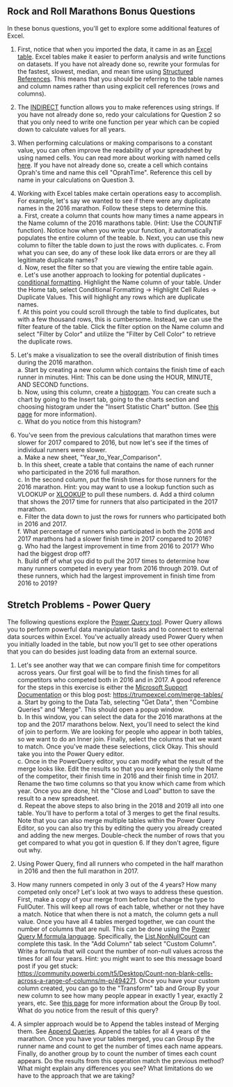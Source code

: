 ## Rock and Roll Marathons Bonus Questions

In these bonus questions, you'll get to explore some additional features of Excel.

1. First, notice that when you imported the data, it came in as an [Excel table](https://support.microsoft.com/en-us/office/create-and-format-tables-e81aa349-b006-4f8a-9806-5af9df0ac664). Excel tables make it easier to perform analysis and write functions on datasets. If you have not already done so, rewrite your formulas for the fastest, slowest, median, and mean time using [Structured References](https://support.microsoft.com/en-us/office/using-structured-references-with-excel-tables-f5ed2452-2337-4f71-bed3-c8ae6d2b276e). This means that you should be referring to the table names and column names rather than using explicit cell references (rows and columns).

2. The [INDIRECT](https://support.microsoft.com/en-au/office/indirect-function-474b3a3a-8a26-4f44-b491-92b6306fa261) function allows you to make references using strings. If you have not already done so, redo your calculations for Question 2 so that you only need to write one function per year which can be copied down to calculate values for all years.

3. When performing calculations or making comparisons to a constant value, you can often improve the readability of your spreadsheet by using named cells. You can read more about working with named cells [here](https://support.microsoft.com/en-au/office/define-and-use-names-in-formulas-4d0f13ac-53b7-422e-afd2-abd7ff379c64). If you have not already done so, create a cell which contains Oprah's time and name this cell "OprahTime". Reference this cell by name in your calculations on Question 3.

4. Working with Excel tables make certain operations easy to accomplish. For example, let's say we wanted to see if there were any duplicate names in the 2016 marathon. Follow these steps to determine this.  
a. First, create a column that counts how many times a name appears in the Name column of the 2016 marathons table. (Hint: Use the COUNTIF function). Notice how when you write your function, it automatically populates the entire column of the teable.
b. Next, you can use this new column to filter the table down to just the rows with duplicates.
c. From what you can see, do any of these look like data errors or are they all legitimate duplicate names?  
d. Now, reset the filter so that you are viewing the entire table again.  
e. Let's use another approach to looking for potential duplicates - [conditional formatting](https://support.microsoft.com/en-us/office/use-conditional-formatting-to-highlight-information-fed60dfa-1d3f-4e13-9ecb-f1951ff89d7f). Highlight the Name column of your table. Under the Home tab, select Conditional Formatting -> Highlight Cell Rules -> Duplicate Values. This will highlight any rows which are duplicate names.  
f. At this point you could scroll through the table to find duplicates, but with a few thousand rows, this is cumbersome. Instead, we can use the filter feature of the table. Click the filter option on the Name column and select "Filter by Color" and utilize the "Filter by Cell Color" to retrieve the duplicate rows.

5. Let's make a visualization to see the overall distribution of finish times during the 2016 marathon.  
a. Start by creating a new column which contains the finish time of each runner in minutes. Hint: This can be done using the HOUR, MINUTE, AND SECOND functions.  
b. Now, using this column, create a [histogram](https://www.mathsisfun.com/data/histograms.html). You can create such a chart by going to the Insert tab, going to the charts section and choosing histogram under the "Insert Statistic Chart" button. (See [this page](https://support.microsoft.com/en-us/topic/create-a-histogram-in-excel-a15d4de8-a432-72cd-9434-1a7f3e88698e) for more information).  
c. What do you notice from this histogram?  

 6. You've seen from the previous calculations that marathon times were slower for 2017 compared to 2016, but now let's see if the times of individual runners were slower.   
 a. Make a new sheet, "Year_to_Year_Comparison".   
 b. In this sheet, create a table that contains the name of each runner who participated in the 2016 full marathon.   
 c. In the second column, put the finish times for those runners for the 2016 marathon. Hint: you may want to use a lookup function such as VLOOKUP or [XLOOKUP](https://support.microsoft.com/en-us/office/xlookup-function-b7fd680e-6d10-43e6-84f9-88eae8bf5929) to pull these numbers.
 d. Add a third column that shows the 2017 time for runners that also participated in the 2017 marathon.  
 e. Filter the data down to just the rows for runners who participated both in 2016 and 2017.    
 f. What percentage of runners who participated in both the 2016 and 2017 marathons had a slower finish time in 2017 compared to 2016?  
 g. Who had the largest improvement in time from 2016 to 2017? Who had the biggest drop off?  
 h. Build off of what you did to pull the 2017 times to determine how many runners competed in every year from 2016 through 2019. Out of these runners, which had the largest improvement in finish time from 2016 to 2019?

 ## Stretch Problems - Power Query

The following questions explore the [Power Query tool](https://support.microsoft.com/en-us/office/about-power-query-in-excel-7104fbee-9e62-4cb9-a02e-5bfb1a6c536a). Power Query allows you to perform powerful data manipulation tasks and to connect to external data sources within Excel. You've actually already used Power Query when you initially loaded in the table, but now you'll get to see other operations that you can do besides just loading data from an external source.

 1. Let's see another way that we can compare finish time for competitors across years. Our first goal will be to find the finish times for all competitors who competed both in 2016 and in 2017.  A good reference for the steps in this exercise is either the [Microsoft Support Documentation](https://support.microsoft.com/en-au/office/merge-queries-power-query-fd157620-5470-4c0f-b132-7ca2616d17f9) or this blog post: https://trumpexcel.com/merge-tables/   
 a. Start by going to the Data Tab, selecting "Get Data", then "Combine Queries" and "Merge".  This should open a popup window.  
 b. In this window, you can select the data for the 2016 marathons at the top and the 2017 marathons below.  Next, you'll need to select the kind of join to perform. We are looking for people who appear in both tables, so we want to do an Inner join. Finally, select the columns that we want to match. Once you've made these selections, click Okay. This should take you into the Power Query editor.  
 c. Once in the PowerQuery editor, you can modify what the result of the merge looks like. Edit the results so that you are keeping only the Name of the competitor, their finish time in 2016 and their finish time in 2017. Rename the two time columns so that you know which came from which year. Once you are done, hit the "Close and Load" button to save the result to a new spreadsheet.  
 d. Repeat the above steps to also bring in the 2018 and 2019 all into one table. You'll have to perform a total of 3 merges to get the final results. Note that you can also merge multiple tables within the Power Query Editor, so you can also try this by editing the query you already created and adding the new merges. Double-check the number of rows that you get compared to what you got in question 6. If they don't agree, figure out why.

 2. Using Power Query, find all runners who competed in the half marathon in 2016 and then the full marathon in 2017.

 3. How many runners competed in only 3 out of the 4 years? How many competed only once? Let's look at two ways to address these question. First, make a copy of your merge from before but change the type to FullOuter. This will keep all rows of each table, whether or not they have a match. Notice that when there is not a match, the column gets a null value. Once you have all 4 tables merged together, we can count the number of columns that are null. This can be done using the [Power Query M formula language](https://learn.microsoft.com/en-us/powerquery-m/). Specifically, the [List.NonNullCount](https://learn.microsoft.com/en-us/powerquery-m/list-nonnullcount) can complete this task. In the "Add Column" tab select "Custom Column". Write a formula that will count the number of non-null values across the times for all four years. Hint: you might want to see this message board post if you get stuck: https://community.powerbi.com/t5/Desktop/Count-non-blank-cells-across-a-range-of-columns/m-p/494271. Once you have your custom column created, you can go to the "Transform" tab and Group By your new column to see how many people appear in exactly 1 year, exactly 2 years, etc. See [this page](https://learn.microsoft.com/en-us/power-query/group-by) for more information about the Group By tool. What do you notice from the result of this query?
 
 4. A simpler approach would be to Append the tables instead of Merging them. See [Append Queries](https://support.microsoft.com/en-au/office/append-queries-power-query-e42ca582-4f62-4a43-b37f-99e2b2a4813a). Append the tables for all 4 years of the marathon. Once you have your tables merged, you can Group By the runner name and count to get the number of times each name appears. Finally, do another group by to count the number of times each count appears. Do the results from this operation match the previous method? What might explain any differences you see? What limitations do we have to the approach that we are taking?